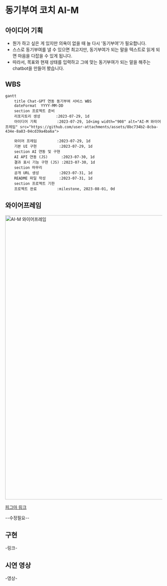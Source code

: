 # 동기부여 코치 AI-M

## 아이디어 기획
- 뭔가 하고 싶은 게 있지만 의욕이 없을 때 늘 다시 '동기부여'가 필요합니다.
- 스스로 동기부여를 낼 수 있으면 최고지만, 동기부여가 되는 말을 텍스트로 읽게 되면 마음을 다잡을 수 있게 됩니다.
- 따라서, 목표와 현재 상태를 입력하고 그에 맞는 동기부여가 되는 말을 해주는 chatbot을 만들어 봤습니다.

## WBS
```mermaid
gantt
    title Chat-GPT 연동 동기부여 서비스 WBS
    dateFormat  YYYY-MM-DD
    section 프로젝트 준비
    리포지토리 생성       :2023-07-29, 1d
    아이디어 기획         :2023-07-29, 1d<img width="908" alt="AI-M 와이어프레임" src="https://github.com/user-attachments/assets/8bc734b2-8cba-434e-8a83-04cd39a4ba6a">

    와이어 프레임         :2023-07-29, 1d
    기본 UI 구현          :2023-07-29, 1d
    section AI 연동 및 구현
    AI API 연동 (JS)      :2023-07-30, 1d
    결과 표시 기능 구현 (JS) :2023-07-30, 1d
    section 마무리
    공개 URL 생성         :2023-07-31, 1d
    README 파일 작성      :2023-07-31, 1d
    section 프로젝트 기한
    프로젝트 완료         :milestone, 2023-08-01, 0d
```

## 와이어프레임
<img width="908" alt="AI-M 와이어프레임" src="https://github.com/user-attachments/assets/320915eb-1b3b-48b7-8ff0-3808f1222a77">

[피그마 링크](https://www.figma.com/proto/pJDMri393hCWavvNmTVN0E/AIM?node-id=0-1&t=GxYUCK5Ys65OCrY9-1)

--수정필요--
## 구현
-링크-

## 시연 영상
-영상-
